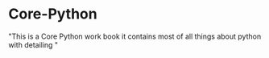 # Core-Python
"This is a Core Python work book it contains most of all things about python with detailing " 
